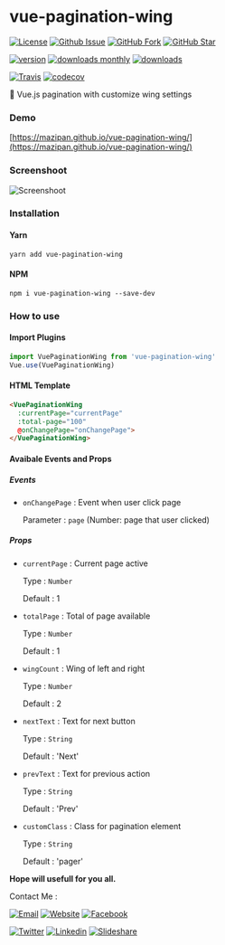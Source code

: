 # vue-pagination-wing

[![License](https://img.shields.io/github/license/mazipan/vue-pagination-wing.svg?maxAge=3600)](https://github.com/mazipan/vue-pagination-wing) 
[![Github Issue](https://img.shields.io/github/issues/mazipan/vue-pagination-wing.svg?maxAge=3600)](https://github.com/mazipan/vue-pagination-wing/issues) 
[![GitHub Fork](https://img.shields.io/github/forks/mazipan/vue-pagination-wing.svg?maxAge=3600)](https://github.com/mazipan/vue-pagination-wing/network/member) 
[![GitHub Star](https://img.shields.io/github/stars/mazipan/vue-pagination-wing.svg?maxAge=3600)](https://github.com/mazipan/vue-pagination-wing/stargazers) 

[![version](https://img.shields.io/npm/v/vue-pagination-wing.svg)](https://www.npmjs.com/package/vue-pagination-wing)
[![downloads monthly](https://img.shields.io/npm/dm/vue-pagination-wing.svg)](https://www.npmjs.com/package/vue-pagination-wing) 
[![downloads](https://img.shields.io/npm/dt/vue-pagination-wing.svg)](https://www.npmjs.com/package/vue-pagination-wing) 

[![Travis](https://img.shields.io/travis/mazipan/vue-pagination-wing.svg)](https://travis-ci.org/mazipan/vue-pagination-wing)
[![codecov](https://codecov.io/gh/mazipan/vue-pagination-wing/branch/master/graph/badge.svg)](https://codecov.io/gh/mazipan/vue-pagination-wing)

:angel: Vue.js pagination with customize wing settings

### Demo
[https://mazipan.github.io/vue-pagination-wing/](https://mazipan.github.io/vue-pagination-wing/)

### Screenshoot
![Screenshoot](https://raw.githubusercontent.com/mazipan/vue-pagination-wing/master/screenshoot.png)

### Installation
#### Yarn
`yarn add vue-pagination-wing`

#### NPM
`npm i vue-pagination-wing --save-dev`

### How to use

#### Import Plugins

```javascript
import VuePaginationWing from 'vue-pagination-wing'
Vue.use(VuePaginationWing)
```

#### HTML Template

```html
<VuePaginationWing 
  :currentPage="currentPage"
  :total-page="100"
  @onChangePage="onChangePage">
</VuePaginationWing>
```

#### Avaibale Events and Props

##### Events

+ `onChangePage` : Event when user click page

  Parameter : `page` (Number: page that user clicked)

##### Props

+ `currentPage` : Current page active

  Type : `Number`

  Default : 1

+ `totalPage` : Total of page available

  Type : `Number`

  Default : 1
  
+ `wingCount` : Wing of left and right

  Type : `Number`

  Default : 2
  
+ `nextText` : Text for next button

  Type : `String`

  Default : 'Next'
  
+ `prevText` : Text for previous action

  Type : `String`

  Default : 'Prev'

+ `customClass` : Class for pagination element

  Type : `String`

  Default : 'pager'

**Hope will usefull for you all.**

Contact Me :

[![Email](https://img.shields.io/badge/mazipanneh-Email-yellow.svg?maxAge=3600)](mailto:mazipanneh@gmail.com) 
[![Website](https://img.shields.io/badge/mazipanneh-Blog-brightgreen.svg?maxAge=3600)](https://mazipanneh.com/blog/)
[![Facebook](https://img.shields.io/badge/mazipanneh-Facebook-blue.svg?maxAge=3600)](https://facebook.com/mazipanneh) 

[![Twitter](https://img.shields.io/badge/Maz_Ipan-Twitter-55acee.svg?maxAge=3600)](https://twitter.com/Maz_Ipan) 
[![Linkedin](https://img.shields.io/badge/irfanmaulanamazipan-Linkedin-0077b5.svg?maxAge=3600)](https://id.linkedin.com/in/irfanmaulanamazipan) 
[![Slideshare](https://img.shields.io/badge/IrfanMaulana21-Slideshare-0077b5.svg?maxAge=3600)](https://www.slideshare.net/IrfanMaulana21) 
